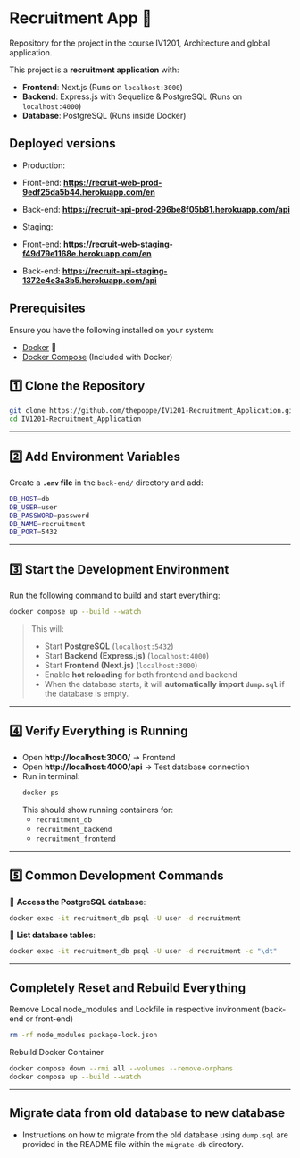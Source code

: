 # Recruitment App 🚀

Repository for the project in the course IV1201, Architecture and global application.

This project is a **recruitment application** with:

- **Frontend**: Next.js (Runs on `localhost:3000`)
- **Backend**: Express.js with Sequelize & PostgreSQL (Runs on `localhost:4000`)
- **Database**: PostgreSQL (Runs inside Docker)

## **Deployed versions**
- Production: 
 - Front-end: **https://recruit-web-prod-9edf25da5b44.herokuapp.com/en**
 - Back-end: **https://recruit-api-prod-296be8f05b81.herokuapp.com/api**

- Staging:
 - Front-end: **https://recruit-web-staging-f49d79e1168e.herokuapp.com/en**
 - Back-end: **https://recruit-api-staging-1372e4e3a3b5.herokuapp.com/api**


## **Prerequisites**

Ensure you have the following installed on your system:

- [Docker](https://www.docker.com/get-started) 🐳
- [Docker Compose](https://docs.docker.com/compose/) (Included with Docker)

## **1️⃣ Clone the Repository**

```sh
git clone https://github.com/thepoppe/IV1201-Recruitment_Application.git
cd IV1201-Recruitment_Application
```

---

## **2️⃣ Add Environment Variables**

Create a **`.env` file** in the `back-end/` directory and add:

```sh
DB_HOST=db
DB_USER=user
DB_PASSWORD=password
DB_NAME=recruitment
DB_PORT=5432
```

---

## **3️⃣ Start the Development Environment**

Run the following command to build and start everything:

```sh
docker compose up --build --watch
```

> This will:
>
> - Start **PostgreSQL** (`localhost:5432`)
> - Start **Backend (Express.js)** (`localhost:4000`)
> - Start **Frontend (Next.js)** (`localhost:3000`)
> - Enable **hot reloading** for both frontend and backend
> - When the database starts, it will **automatically import `dump.sql`** if the database is empty.

---

## **4️⃣ Verify Everything is Running**

- Open **http://localhost:3000/** → Frontend
- Open **http://localhost:4000/api** → Test database connection
- Run in terminal:
  ```sh
  docker ps
  ```
  This should show running containers for:
  - `recruitment_db`
  - `recruitment_backend`
  - `recruitment_frontend`

---

## **5️⃣ Common Development Commands**

📌 **Access the PostgreSQL database**:

```sh
docker exec -it recruitment_db psql -U user -d recruitment
```

📌 **List database tables**:

```sh
docker exec -it recruitment_db psql -U user -d recruitment -c "\dt"
```

---

## Completely Reset and Rebuild Everything

Remove Local node_modules and Lockfile in respective invironment (back-end or front-end)

```sh
rm -rf node_modules package-lock.json
```

Rebuild Docker Container

```sh
docker compose down --rmi all --volumes --remove-orphans
docker compose up --build --watch
```

---

## Migrate data from old database to new database
- Instructions on how to migrate from the old database using `dump.sql` are provided in the README file within the `migrate-db` directory.